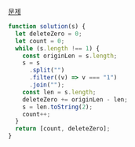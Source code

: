 [문제](https://programmers.co.kr/learn/courses/30/lessons/70129)

```js
function solution(s) {
  let deleteZero = 0;
  let count = 0;
  while (s.length !== 1) {
    const originLen = s.length;
    s = s
      .split("")
      .filter((v) => v === "1")
      .join("");
    const len = s.length;
    deleteZero += originLen - len;
    s = len.toString(2);
    count++;
  }
  return [count, deleteZero];
}
```
